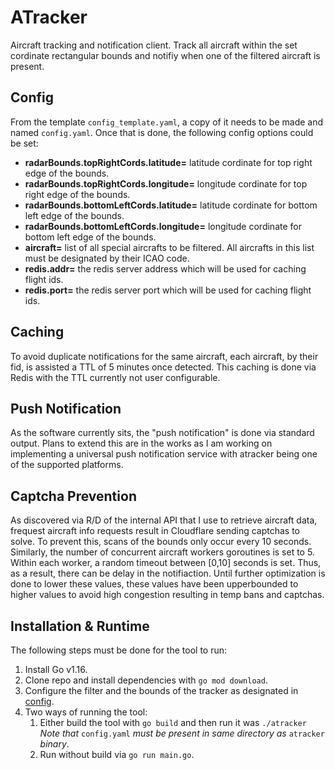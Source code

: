 # **ATracker**
Aircraft tracking and notification client. Track all aircraft within the
set cordinate rectangular bounds and notifiy when one of the filtered aircraft is present.

## **Config**
From the template `config_template.yaml`, a copy of it needs to be made and named `config.yaml`.
Once that is done, the following config options could be set:
- **radarBounds.topRightCords.latitude=** latitude cordinate for top right edge of the bounds.
- **radarBounds.topRightCords.longitude=** longitude cordinate for top right edge of the bounds.
- **radarBounds.bottomLeftCords.latitude=** latitude cordinate for bottom left edge of the bounds.
- **radarBounds.bottomLeftCords.longitude=** longitude cordinate for bottom left edge of the bounds.
- **aircraft=** list of all special aircrafts to be filtered. All aircrafts in this list must be designated by their ICAO code.
- **redis.addr=** the redis server address which will be used for caching flight ids.
- **redis.port=** the redis server port which will be used for caching flight ids.

## **Caching**
To avoid duplicate notifications for the same aircraft, each aircraft, by their fid,
is assisted a TTL of 5 minutes once detected. This caching is done via Redis with the TTL
currently not user configurable.

## **Push Notification**
As the software currently sits, the "push notification" is done via standard output. Plans to
extend this are in the works as I am working on implementing a universal push notification service
with atracker being one of the supported platforms.

## **Captcha Prevention**
As discovered via R/D of the internal API that I use to retrieve aircraft data, frequest aircraft
info requests result in Cloudflare sending captchas to solve. To prevent this, scans of the bounds
only occur every 10 seconds. Similarly, the number of concurrent aircraft workers goroutines is set to 5. Within each worker, a random timeout between [0,10] seconds is set. Thus, as a result, there can be 
delay in the notifiaction. Until further optimization is done to lower these values, these values
have been upperbounded to higher values to avoid high congestion resulting in temp bans and captchas. 

## **Installation & Runtime**
The following steps must be done for the tool to run:
1. Install Go v1.16.
2. Clone repo and install dependencies with `go mod download`.
3. Configure the filter and the bounds of the tracker as designated in [config](#config).
4. Two ways of running the tool:
   1. Either build the tool with `go build` and then run it was `./atracker` *Note that* `config.yaml` *must be present in same directory as* `atracker` *binary*.
   2. Run without build via `go run main.go`.
